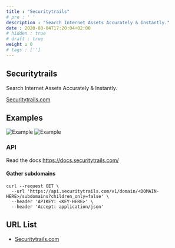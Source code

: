 ```yaml
---
title : "Securitytrails"
# pre : ' '
description : "Search Internet Assets Accurately & Instantly."
date : 2020-08-04T17:20:04+02:00
# hidden : true
# draft : true
weight : 0
# tags : ['']
---
```


## Securitytrails

Search Internet Assets Accurately & Instantly.

[Securitytrails.com](https://securitytrails.com/)

## Examples

![Example](images/example-1.png)
![Example](images/example-2.png)

### API

Read the docs <https://docs.securitytrails.com/>

#### Gather subdomains

```plain
curl --request GET \
  --url 'https://api.securitytrails.com/v1/domain/<DOMAIN-HERE>/subdomains?children_only=false' \
  --header 'APIKEY: <KEY-HERE>' \
  --header 'Accept: application/json'
```

## URL List

* [Securitytrails.com](https://securitytrails.com/)

